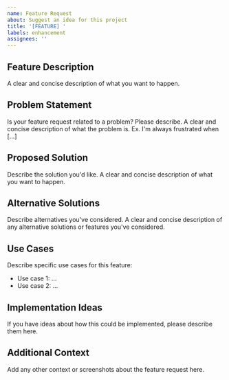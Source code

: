```yaml
---
name: Feature Request
about: Suggest an idea for this project
title: '[FEATURE] '
labels: enhancement
assignees: ''
---
```


## Feature Description

A clear and concise description of what you want to happen.

## Problem Statement

Is your feature request related to a problem? Please describe.
A clear and concise description of what the problem is. Ex. I'm always frustrated when [...]

## Proposed Solution

Describe the solution you'd like.
A clear and concise description of what you want to happen.

## Alternative Solutions

Describe alternatives you've considered.
A clear and concise description of any alternative solutions or features you've considered.

## Use Cases

Describe specific use cases for this feature:
- Use case 1: ...
- Use case 2: ...

## Implementation Ideas

If you have ideas about how this could be implemented, please describe them here.

## Additional Context

Add any other context or screenshots about the feature request here.
